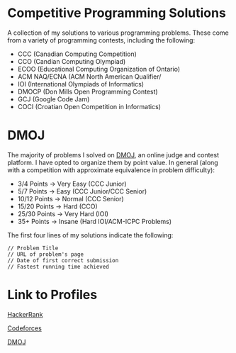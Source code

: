 # Competitive Programming Solutions

A collection of my solutions to various programming problems. These come from a variety of programming contests, including the following:

* CCC (Canadian Computing Competition)
* CCO (Candian Computing Olympiad)
* ECOO (Educational Computing Organization of Ontario)
* ACM NAQ/ECNA (ACM North American Qualifier/
* IOI (International Olympiads of Informatics)
* DMOCP (Don Mills Open Programming Contest)
* GCJ (Google Code Jam)
* COCI (Croatian Open Competition in Informatics)

# DMOJ

The majority of problems I solved on [DMOJ](https://dmoj.ca/), an online judge and contest platform. I have opted to organize them by point value. In general (along with a competition with approximate equivalence in problem difficulty):

* 3/4 Points → Very Easy (CCC Junior)
* 5/7 Points → Easy (CCC Junior/CCC Senior)
* 10/12 Points → Normal (CCC Senior)
* 15/20 Points → Hard (CCO)
* 25/30 Points → Very Hard (IOI)
* 35+ Points → Insane (Hard IOI/ACM-ICPC Problems)

The first four lines of my solutions indicate the following:

```
// Problem Title
// URL of problem's page
// Date of first correct submission
// Fastest running time achieved
```

# Link to Profiles

[HackerRank](https://www.hackerrank.com/pwnclub)

[Codeforces](http://codeforces.com/profile/pwnclub)

[DMOJ](https://dmoj.ca/user/pwnclub)

